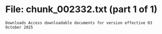 ﻿# File: chunk_002332.txt (part 1 of 1)
```
Downloads Access downloadable documents for version effective 03 October 2025
```

